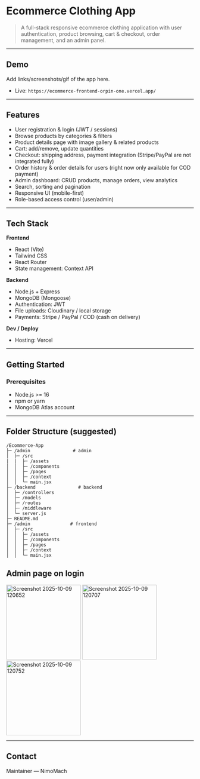 # Ecommerce Clothing App


> A full-stack responsive ecommerce clothing application with user authentication, product browsing, cart & checkout, order management, and an admin panel.

---

## Demo

Add links/screenshots/gif of the app here.

* Live: `https://ecommerce-frontend-orpin-one.vercel.app/`

---

## Features

* User registration & login (JWT / sessions)
* Browse products by categories & filters
* Product details page with image gallery & related products
* Cart: add/remove, update quantities
* Checkout: shipping address, payment integration (Stripe/PayPal are not integrated fully)
* Order history & order details for users (right now only available for COD payment)
* Admin dashboard: CRUD products, manage orders, view analytics
* Search, sorting and pagination
* Responsive UI (mobile-first)
* Role-based access control (user/admin)

---

## Tech Stack

**Frontend**

* React (Vite)
* Tailwind CSS
* React Router
* State management: Context API

**Backend**

* Node.js + Express
* MongoDB (Mongoose)
* Authentication: JWT 
* File uploads: Cloudinary / local storage
* Payments: Stripe / PayPal / COD (cash on delivery)

**Dev / Deploy**

* Hosting: Vercel 

---

## Getting Started

### Prerequisites

* Node.js >= 16
* npm or yarn
* MongoDB Atlas account

---

## Folder Structure (suggested)

```
/Ecommerce-App
├─ /admin                # admin
│  ├─ /src
|  |  ├─ /assets
│  │  ├─ /components
│  │  ├─ /pages
│  │  ├─ /context
│  │  └─ main.jsx
├─ /backend                # backend
│  ├─ /controllers
│  ├─ /models
│  ├─ /routes
│  ├─ /middleware
│  └─ server.js
├─ README.md
├─ /admin               # frontend
│  ├─ /src
│  │  ├─ /assets
│  │  ├─ /components
│  │  ├─ /pages
│  │  ├─ /context
│  │  └─ main.jsx
```


## Admin page on login

<img width="200" height="200" alt="Screenshot 2025-10-09 120652" src="https://github.com/user-attachments/assets/4adcdb6a-1ef7-4638-a330-f52cc6489a68" />
<img width="200" height="200" alt="Screenshot 2025-10-09 120707" src="https://github.com/user-attachments/assets/74041bcd-8926-4bc7-bfd0-c833460f54d2" />
<img width="200" height="200" alt="Screenshot 2025-10-09 120752" src="https://github.com/user-attachments/assets/09b314e3-4bf2-4bc6-a40d-258a2f7783e5" />


---

## Contact

Maintainer — NimoMach
